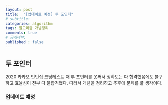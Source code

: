 ```yaml
---
layout: post
title:  "[업데이트 예정] 투 포인터"
# subtitle: 
categories: algorithm
tags: 알고리즘 개념정리
comments: true
# 공개여부:
published : false
---
```


## 투 포인터

2020 카카오 인턴십 코딩테스트 때 투 포인터를 못써서 정확도는 다 합격했음에도 불구하고 효율성이 전부 다 불합격했다. 따라서 개념을 정리하고 추후에 문제를 풀 생각이다.

### 업데이트 예정